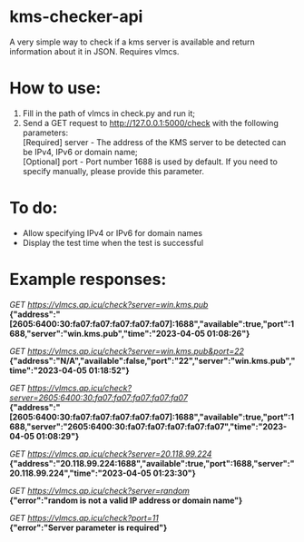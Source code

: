 # kms-checker-api
A very simple way to check if a kms server is available and return information about it in JSON.  Requires vlmcs.
# How to use:  
1. Fill in the path of vlmcs in check.py and run it;  
2. Send a GET request to http://127.0.0.1:5000/check with the following parameters:  
[Required] server - The address of the KMS server to be detected can be IPv4, IPv6 or domain name;  
[Optional] port - Port number 1688 is used by default.  If you need to specify manually, please provide this parameter.
# To do:  
- Allow specifying IPv4 or IPv6 for domain names
- Display the test time when the test is successful
# Example responses:
*GET https://vlmcs.ap.icu/check?server=win.kms.pub*  
**{"address":"[2605:6400:30:fa07:fa07:fa07:fa07:fa07]:1688","available":true,"port":1688,"server":"win.kms.pub","time":"2023-04-05 01:08:26"}**  
  
*GET https://vlmcs.ap.icu/check?server=win.kms.pub&port=22*  
**{"address":"N/A","available":false,"port":"22","server":"win.kms.pub","time":"2023-04-05 01:18:52"}**  
  
*GET https://vlmcs.ap.icu/check?server=2605:6400:30:fa07:fa07:fa07:fa07:fa07*  
**{"address":"[2605:6400:30:fa07:fa07:fa07:fa07:fa07]:1688","available":true,"port":1688,"server":"2605:6400:30:fa07:fa07:fa07:fa07:fa07","time":"2023-04-05 01:08:29"}**  
  
*GET https://vlmcs.ap.icu/check?server=20.118.99.224*  
**{"address":"20.118.99.224:1688","available":true,"port":1688,"server":"20.118.99.224","time":"2023-04-05 01:23:30"}**  
  
*GET https://vlmcs.ap.icu/check?server=random*  
**{"error":"random is not a valid IP address or domain name"}**  
  
*GET https://vlmcs.ap.icu/check?port=11*  
**{"error":"Server parameter is required"}**  

